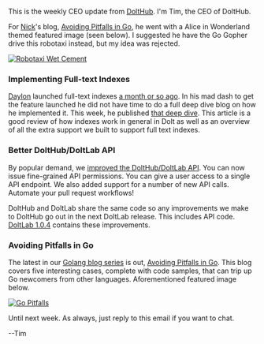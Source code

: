 This is the weekly CEO update from [DoltHub](https://www.dolthub.com/). I'm Tim, the CEO of DoltHub. 

For [Nick](https://www.dolthub.com/team#nick)'s blog, [Avoiding Pitfalls in Go](https://www.dolthub.com/blog/2023-08-16-go-pitfalls/), he went with a Alice in Wonderland themed featured image (seen below). I suggested he have the Go Gopher drive this robotaxi instead, but my idea was rejected.

[![Robotaxi Wet Cement](../images/robotaxi-wet-cement.png)](https://www.dolthub.com/blog/2023-08-16-go-pitfalls/)

### Implementing Full-text Indexes

[Daylon](https://www.dolthub.com/team#daylon) launched full-text indexes [a month or so ago](https://www.dolthub.com/blog/2023-07-26-announcing-fulltext-indexes/). In his mad dash to get the feature launched he did not have time to do a full deep dive blog on how he implemented it. This week, he published [that deep dive](https://www.dolthub.com/blog/2023-07-26-announcing-fulltext-indexes/). This article is a good review of how indexes work in general in Dolt as well as an overview of all the extra support we built to support full text indexes.

### Better DoltHub/DoltLab API

By popular demand, we [improved the DoltHub/DoltLab API](https://www.dolthub.com/blog/2023-08-11-fine-grained-permissions-and-enhanced-dolthub-api/). You can now issue fine-grained API permissions. You can give a user access to a single API endpoint. We also added support for a number of new API calls. Automate your pull request workflows! 

DoltHub and DoltLab share the same code so any improvements we make to DoltHub go out in the next DoltLab release. This includes API code. [DoltLab 1.0.4](https://github.com/dolthub/doltlab-issues/releases/tag/v1.0.4) contains these improvements.

### Avoiding Pitfalls in Go

The latest in our [Golang blog series](https://www.dolthub.com/blog/?q=golang) is out, [Avoiding Pitfalls in Go](https://www.dolthub.com/blog/2023-08-16-go-pitfalls/). This blog covers five interesting cases, complete with code samples, that can trip up Go newcomers from other languages. Aforementioned featured image below.

[![Go Pitfalls](../images/go-pitfalls.png)](https://www.dolthub.com/blog/2023-08-16-go-pitfalls/)

Until next week. As always, just reply to this email if you want to chat.

--Tim
